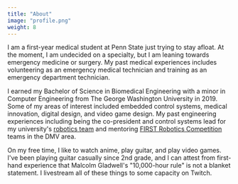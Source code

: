```yaml
---
title: "About"
image: "profile.png"
weight: 8
---
```

I am a first-year medical student at Penn State just trying to stay afloat. At the moment, I am undecided on a specialty, but I am leaning towards emergency medicine or surgery. My past medical experiences includes volunteering as an emergency medical technician and training as an emergency department technician.

I earned my Bachelor of Science in Biomedical Engineering with a minor in Computer Engineering from The George Washington University in 2019. Some of my areas of interest included embedded control systems, medical innovation, digital design, and video game design. My past engineering experiences including being the co-president and control systems lead for my university's [robotics team](https://gw-robotics.github.io/) and mentoring [FIRST Robotics Competition](https://www.firstinspires.org/robotics/frc) teams in the DMV area.

On my free time, I like to watch anime, play guitar, and play video games. I've been playing guitar casually since 2nd grade, and I can attest from first-hand experience that Malcolm Gladwell's "10,000-hour rule" is not a blanket statement. I livestream all of these things to some capacity on Twitch.